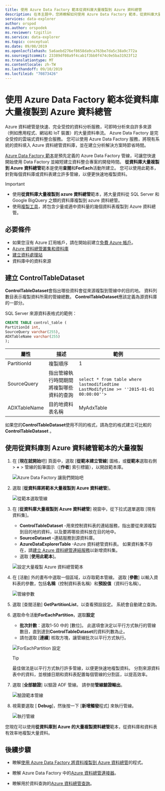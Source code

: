 ```yaml
---
title: 使用 Azure Data Factory 範本從資料庫大量複製到 Azure 資料總管
description: 在本主題中，您將瞭解如何使用 Azure Data Factory 範本，從資料庫大量複製到 Azure 資料總管
services: data-explorer
author: orspod
ms.author: orspodek
ms.reviewer: tzgitlin
ms.service: data-explorer
ms.topic: conceptual
ms.date: 09/08/2019
ms.openlocfilehash: 5a6aebd276ef8658da9ca763be7da5c38a9c772a
ms.sourcegitcommit: 23389df08a9f4cab1f3bb0f474c0e5ba31923f12
ms.translationtype: MT
ms.contentlocale: zh-TW
ms.lasthandoff: 09/10/2019
ms.locfileid: "70873426"
---
```

# <a name="use-azure-data-factory-template-for-bulk-copy-from-database-to-azure-data-explorer"></a>使用 Azure Data Factory 範本從資料庫大量複製到 Azure 資料總管

Azure 資料總管是快速、完全受控的資料分析服務，可即時分析來自許多來源（例如應用程式、網站和 IoT 裝置）的大量資料串流。 Azure Data Factory 是完全受控的雲端式資料整合服務。 您可以使用 Azure Data Factory 服務，將現有系統的資料填入 Azure 資料總管資料庫，並在建立分析解決方案時節省時間。 

[Azure Data Factory 範本](/azure/data-factory/solution-templates-introduction)是預先定義的 Azure Data Factory 管線，可讓您快速開始使用 Data Factory 並縮短建立資料整合專案的開發時間。 **從資料庫大量複製到 Azure 資料總管**範本是使用**查閱**和**ForEach**活動所建立。 您可以使用此範本，針對每個資料庫或資料表建立許多管線，以便更快速地複製資料。 

> [!IMPORTANT]
> * 使用**從資料庫大量複製到 azure 資料總管**範本，將大量資料從 SQL Server 和 Google BigQuery 之類的資料庫複製到 azure 資料總管。 
> * 使用[複製工具](data-factory-load-data.md)，將包含少量或適中資料量的幾個資料表複製到 Azure 資料總管。 

## <a name="prerequisites"></a>必要條件

* 如果您沒有 Azure 訂用帳戶，請在開始前建立[免費 Azure 帳戶](https://azure.microsoft.com/free/)。
* [Azure 資料總管叢集和資料庫](create-cluster-database-portal.md)
* [建立資料處理站](data-factory-load-data.md#create-a-data-factory)
* 資料庫中的資料來源

## <a name="create-controltabledataset"></a>建立 ControlTableDataset

**ControlTableDataset**會指出哪些資料會從來源複製到管線中的目的地。 資料列數目表示複製資料所需的管線總數。 **ControlTableDataset**應該定義為源資料庫的一部分。

SQL Server 來源資料表格式的範例：
    
```sql   
CREATE TABLE control_table (
PartitionId int,
SourceQuery varchar(255),
ADXTableName varchar(255)
);
```
    
|屬性  |描述  | 範例
|---------|---------| ---------|
|PartitionId   |   複製順序 | 1  |  
|SourceQuery   |   指出管線執行時間期間將複製哪些資料的查詢 | <br>`select * from table where lastmodifiedtime  LastModifytime >= ''2015-01-01 00:00:00''>` </br>    
|ADXTableName  |  目的地資料表名稱 | MyAdxTable       |  

如果您的**ControlTableDataset**使用不同的格式，請為您的格式建立可比較的**ControlTableDataset** 。

## <a name="use-bulk-copy-from-database-to-azure-data-explorer-template"></a>使用從資料庫到 Azure 資料總管範本的大量複製

1. 在 [**現在就開始**吧] 頁面中，選取 [**從範本建立管線**] 圖格，或**從範本**選取右側 > **+**  > 管線的鉛筆圖示（[**作者**] 索引標籤），以開啟範本庫。

    ![Azure Data Factory 讓我們開始吧](media/data-factory-template/adf-get-started.png)

1. 選取 [**從資料庫將範本大量複製到 Azure 資料總管**]。
 
    ![從範本選取管線](media/data-factory-template/pipeline-from-template.png)

1.  在 [**從資料庫大量複製到 Azure 資料總管**] 視窗中，從下拉式選單選取 [現有資料集]。 

    * **ControlTableDataset** -用來控制資料表的連結服務，指出要從來源複製到目的地的資料，以及要將哪些資料放在目的地中。 
    * **SourceDataset** –連結服務到源資料庫。 
    * **AzureDataExplorerTable** -Azure 資料總管資料表。 如果資料集不存在，請[建立 Azure 資料總管連結服務](data-factory-load-data.md#create-the-azure-data-explorer-linked-service)以新增資料集。
    * 選取 [**使用此範本**]。

    ![設定大量複製 Azure 資料總管範本](media/data-factory-template/configure-bulk-copy-adx-template.png)

1. 在 [活動] 外的畫布中選取一個區域，以存取範本管線。 選取 [**參數**] 以輸入資料表的參數，包括**名稱**（控制資料表名稱）和**預設值**（資料行名稱）。

    ![管線參數](media/data-factory-template/pipeline-parameters.png)

1.  選取 [查閱活動] **GetPartitionList**，以查看預設設定。 系統會自動建立查詢。
1.  選取命令活動**ForEachPartition**，選取**設定**
    * **批次計數**：選取1-50 中的 [數位]。 此選項會決定以平行方式執行的管線數目，直到達到**ControlTableDataset**的資料列數為止。 
    * 請勿選取 [**連續**] 核取方塊，讓管線批次以平行方式執行。

    ![ForEachPartition 設定](media/data-factory-template/foreach-partition-settings.png)

    > [!TIP]
    > 最佳做法是以平行方式執行許多管線，以便更快速地複製資料。 分割來源資料表中的資料，並根據日期和資料表配置每個管線的分割區，以提高效率。

1. 選取 [**全部驗證**] 以驗證 ADF 管線。 請參閱**管線驗證輸出**。

    ![驗證範本管線](media/data-factory-template/validate-template-pipelines.png)

1. 視需要選取 [ **Debug**]，然後按一下 [**新增觸發**程式] 來執行管線。

    ![執行管線](media/data-factory-template/trigger-run-of-pipeline.png)    


您現在可以使用**從資料庫到 Azure 的大量複製資料總管**範本，從資料庫和資料表有效率地複製大量資料。

## <a name="next-steps"></a>後續步驟

* 瞭解[使用 Azure Data Factory 將資料複製到 Azure 資料總管](data-factory-load-data.md)的程式。

* 瞭解 Azure Data Factory 中的[Azure 資料總管連接器](/azure/data-factory/connector-azure-data-explorer)。

* 瞭解用於資料查詢的[Azure 資料總管查詢](/azure/data-explorer/web-query-data)。






